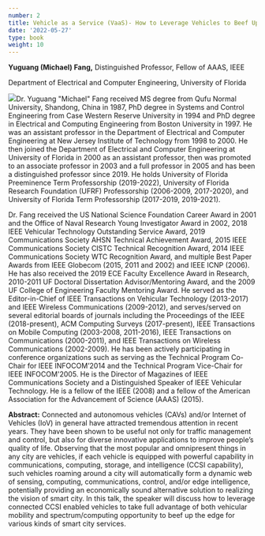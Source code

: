 ```yaml
---
number: 2
title: Vehicle as a Service (VaaS)- How to Leverage Vehicles to Beef Up the Edge 
date: '2022-05-27'
type: book
weight: 10
---
```


**Yuguang (Michael) Fang,** Distinguished Professor, Fellow of AAAS, IEEE

Department of Electrical and Computer Engineering, University of Florida 

![](../k2.jpg)Dr. Yuguang "Michael" Fang received MS degree from Qufu Normal University, Shandong, China in 1987, PhD degree in Systems and Control Engineering from Case Western Reserve University in 1994 and PhD degree in Electrical and Computing Engineering from Boston University in 1997. He was an assistant professor in the Department of Electrical and Computer Engineering at New Jersey Institute of Technology from 1998 to 2000. He then joined the Department of Electrical and Computer Engineering at University of Florida in 2000 as an assistant professor, then was promoted to an associate professor in 2003 and a full professor in 2005 and has been a distinguished professor since 2019. He holds University of Florida Preeminence Term Professorship (2019-2022), University of Florida Research Foundation (UFRF) Professorship (2006-2009, 2017-2020), and University of Florida Term Professorship (2017-2019, 2019-2021). 

Dr. Fang received the US National Science Foundation Career Award in 2001 and the Office of Naval Research Young Investigator Award in 2002, 2018 IEEE Vehicular Technology Outstanding Service Award, 2019 Communications Society AHSN Technical Achievement Award, 2015 IEEE Communications Society CISTC Technical Recognition Award, 2014 IEEE Communications Society WTC Recognition Award, and multiple Best Paper Awards from IEEE Globecom (2015, 2011 and 2002) and IEEE ICNP (2006). He has also received the 2019 ECE Faculty Excellence Award in Research, 2010-2011 UF Doctoral Dissertation Advisor/Mentoring Award, and the 2009 UF College of Engineering Faculty Mentoring Award. He served as the Editor-in-Chief of IEEE Transactions on Vehicular Technology (2013-2017) and IEEE Wireless Communications (2009-2012), and serves/served on several editorial boards of journals including the Proceedings of the IEEE (2018-present), ACM Computing Surveys (2017-present), IEEE Transactions on Mobile Computing (2003-2008, 2011-2016), IEEE Transactions on Communications (2000-2011), and IEEE Transactions on Wireless Communications (2002-2009). He has been actively participating in conference organizations such as serving as the Technical Program Co-Chair for IEEE INFOCOM’2014 and the Technical Program Vice-Chair for IEEE INFOCOM'2005. He is the Director of Magazines of IEEE Communications Society and a Distinguished Speaker of IEEE Vehicular Technology. He is a fellow of the IEEE (2008) and a fellow of the American Association for the Advancement of Science (AAAS) (2015). 

**Abstract:** Connected and autonomous vehicles (CAVs) and/or Internet of Vehicles (IoV) in general have attracted tremendous attention in recent years. They have been shown to be useful not only for traffic management and control, but also for diverse innovative applications to improve people’s quality of life. Observing that the most popular and omnipresent things in any city are vehicles, if each vehicle is equipped with powerful capability in communications, computing, storage, and intelligence (CCSI capability), such vehicles roaming around a city will automatically form a dynamic web of sensing, computing, communications, control, and/or edge intelligence, potentially providing an economically sound alternative solution to realizing the vision of smart city. In this talk, the speaker will discuss how to leverage connected CCSI enabled vehicles to take full advantage of both vehicular mobility and spectrum/computing  opportunity to beef up the edge for various kinds of smart city services. 
